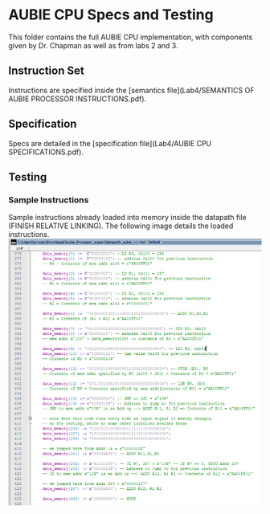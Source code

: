 # AUBIE CPU Specs and Testing
This folder contains the full AUBIE CPU implementation, with components given by Dr. Chapman as well as from labs 2 and 3.

## Instruction Set
Instructions are specified inside the [semantics file](Lab4/SEMANTICS OF AUBIE PROCESSOR INSTRUCTIONS.pdf).

## Specification
Specs are detailed in the [specification file](Lab4/AUBIE CPU SPECIFICATIONS.pdf).

## Testing
### Sample Instructions
Sample instructions already loaded into memory inside the datapath file (FINISH RELATIVE LINKING). The following image details the loaded instructions.
![plot](Lab4/TestingScreenshots/DataMemoryValues.PNG)
